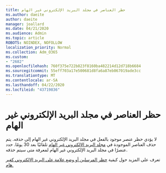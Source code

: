 ```yaml
---
title: حظر العناصر في مجلد البريد الإلكتروني غير الهام
ms.author: daeite
author: daeite
manager: joallard
ms.date: 04/21/2020
ms.audience: Admin
ms.topic: article
ROBOTS: NOINDEX, NOFOLLOW
localization_priority: Normal
ms.collection: Adm_O365
ms.custom:
- "2682"
ms.openlocfilehash: 760f375e722b823f8160ba482214d12d718b6684
ms.sourcegitcommit: 55eff703a17e500681d8fa6a87eb067019ade3cc
ms.translationtype: MT
ms.contentlocale: ar-SA
ms.lasthandoff: 04/22/2020
ms.locfileid: "43719836"
---
```

# <a name="blocking-items-in-your-junk-email-folder"></a>حظر العناصر في مجلد البريد الإلكتروني غير الهام

لا يؤدي حظر عنصر موجود بالفعل في مجلد البريد الإلكتروني غير الهام إلى حذفه. يتم حذف العناصر الموجودة في [مجلد البريد الإلكتروني غير الهام](https://outlook.live.com/mail/junkemail) تلقائيًا بعد 30 يومًا. حدد عنصرًا في مجلد البريد الإلكتروني غير الهام لمعرفة متى سيتم حذفه.

تعرف على المزيد حول كيفية [حظر المرسلين أو وضع علامة على البريد الإلكتروني كغير هام.](https://support.office.com/article/a3ece97b-82f8-4a5e-9ac3-e92fa6427ae4)